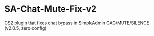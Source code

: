 # SA-Chat-Mute-Fix-v2
CS2 plugin that fixes chat bypass in SimpleAdmin GAG/MUTE/SILENCE (v2.0.5, zero-config)
